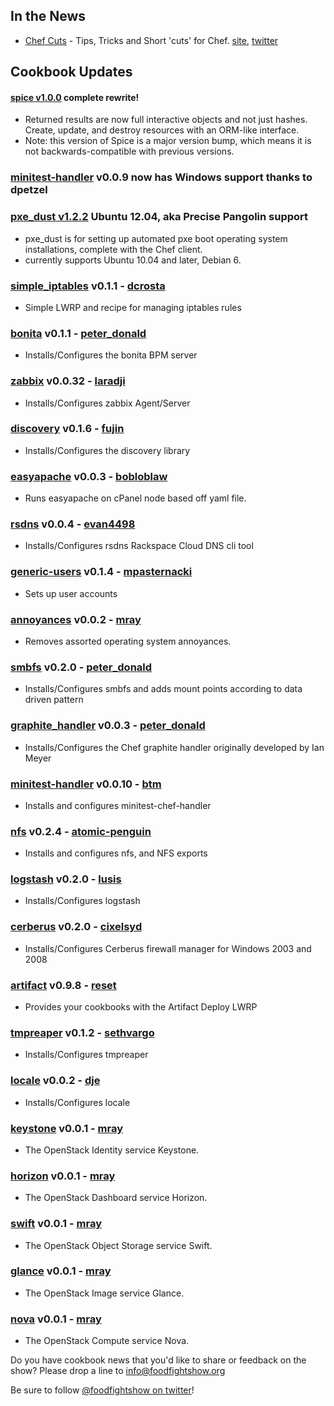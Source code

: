 ## In the News

* [Chef Cuts](http://chefcuts.tumblr.com/) - Tips, Tricks and Short 'cuts' for Chef. [site](http://chefcuts.tumblr.com/), [twitter](http://twitter.com/chefcuts)


## Cookbook Updates

#### [spice v1.0.0](https://github.com/danryan/spice) complete rewrite!
* Returned results are now full interactive objects and not just hashes. Create, update, and destroy resources with an ORM-like interface.
* Note: this version of Spice is a major version bump, which means it is not backwards-compatible with previous versions.

### [minitest-handler](https://github.com/btm/minitest-handler-cookbook) v0.0.9 now has Windows support thanks to dpetzel

### [pxe_dust v1.2.2](http://community.opscode.com/cookbooks/pxe_dust) Ubuntu 12.04, aka Precise Pangolin support
* pxe_dust is for setting up automated pxe boot operating system installations, complete with the Chef client.
* currently supports Ubuntu 10.04 and later, Debian 6.

### [simple_iptables](http://community.opscode.com/cookbooks/simple_iptables) v0.1.1 - [dcrosta](http://community.opscode.com/users/dcrosta)
  * Simple LWRP and recipe for managing iptables rules

### [bonita](http://community.opscode.com/cookbooks/bonita) v0.1.1 - [peter_donald](http://community.opscode.com/users/peter_donald)
  * Installs/Configures the bonita BPM server

### [zabbix](http://community.opscode.com/cookbooks/zabbix) v0.0.32 - [laradji](http://community.opscode.com/users/laradji)
  * Installs/Configures zabbix Agent/Server

### [discovery](http://community.opscode.com/cookbooks/discovery) v0.1.6 - [fujin](http://community.opscode.com/users/fujin)
  * Installs/Configures the discovery library

### [easyapache](http://community.opscode.com/cookbooks/easyapache) v0.0.3 - [bobloblaw](http://community.opscode.com/users/bobloblaw)
  * Runs easyapache on cPanel node based off yaml file.

### [rsdns](http://community.opscode.com/cookbooks/rsdns) v0.0.4 - [evan4498](http://community.opscode.com/users/evan4498)
  * Installs/Configures rsdns Rackspace Cloud DNS cli tool

### [generic-users](http://community.opscode.com/cookbooks/generic-users) v0.1.4 - [mpasternacki](http://community.opscode.com/users/mpasternacki)
  * Sets up user accounts

### [annoyances](http://community.opscode.com/cookbooks/annoyances) v0.0.2 - [mray](http://community.opscode.com/users/mray)
  * Removes assorted operating system annoyances.

### [smbfs](http://community.opscode.com/cookbooks/smbfs) v0.2.0 - [peter_donald](http://community.opscode.com/users/peter_donald)
  * Installs/Configures smbfs and adds mount points according to data driven pattern

### [graphite_handler](http://community.opscode.com/cookbooks/graphite_handler) v0.0.3 - [peter_donald](http://community.opscode.com/users/peter_donald)
  * Installs/Configures the Chef graphite handler originally developed by Ian Meyer

### [minitest-handler](http://community.opscode.com/cookbooks/minitest-handler) v0.0.10 - [btm](http://community.opscode.com/users/btm)
  * Installs and configures minitest-chef-handler

### [nfs](http://community.opscode.com/cookbooks/nfs) v0.2.4 - [atomic-penguin](http://community.opscode.com/users/atomic-penguin)
  * Installs and configures nfs, and NFS exports

### [logstash](http://community.opscode.com/cookbooks/logstash) v0.2.0 - [lusis](http://community.opscode.com/users/lusis)
  * Installs/Configures logstash

### [cerberus](http://community.opscode.com/cookbooks/cerberus) v0.2.0 - [cixelsyd](http://community.opscode.com/users/cixelsyd)
  * Installs/Configures Cerberus firewall manager for Windows 2003 and 2008

### [artifact](http://community.opscode.com/cookbooks/artifact) v0.9.8 - [reset](http://community.opscode.com/users/reset)
  * Provides your cookbooks with the Artifact Deploy LWRP

### [tmpreaper](http://community.opscode.com/cookbooks/tmpreaper) v0.1.2 - [sethvargo](http://community.opscode.com/users/sethvargo)
  * Installs/Configures tmpreaper

### [locale](http://community.opscode.com/cookbooks/locale) v0.0.2 - [dje](http://community.opscode.com/users/dje)
  * Installs/Configures locale

### [keystone](http://community.opscode.com/cookbooks/keystone) v0.0.1 - [mray](http://community.opscode.com/users/mray)
  * The OpenStack Identity service Keystone.

### [horizon](http://community.opscode.com/cookbooks/horizon) v0.0.1 - [mray](http://community.opscode.com/users/mray)
  * The OpenStack Dashboard service Horizon.

### [swift](http://community.opscode.com/cookbooks/swift) v0.0.1 - [mray](http://community.opscode.com/users/mray)
  * The OpenStack Object Storage service Swift.

### [glance](http://community.opscode.com/cookbooks/glance) v0.0.1 - [mray](http://community.opscode.com/users/mray)
  * The OpenStack Image service Glance.

### [nova](http://community.opscode.com/cookbooks/nova) v0.0.1 - [mray](http://community.opscode.com/users/mray)
  * The OpenStack Compute service Nova.
 




Do you have cookbook news that you'd like to share or feedback on the show?  Please drop a line to info@foodfightshow.org

Be sure to follow [@foodfightshow on twitter](http://twitter.com/foodfightshow)!
